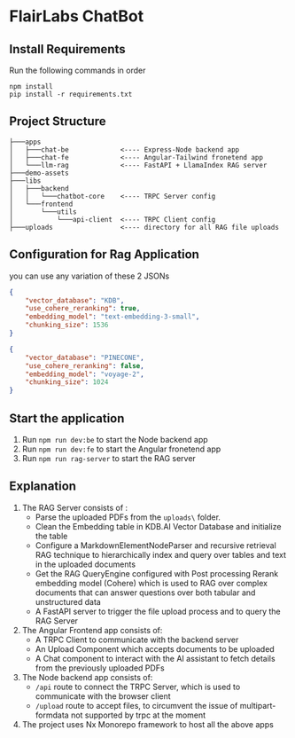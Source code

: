 # FlairLabs ChatBot

## Install Requirements

Run the following commands in order
```
npm install
pip install -r requirements.txt
```

## Project Structure

```
├───apps
│   ├───chat-be             <---- Express-Node backend app
│   ├───chat-fe             <---- Angular-Tailwind fronetend app
│   └───llm-rag             <---- FastAPI + LlamaIndex RAG server
├───demo-assets
├───libs
│   ├───backend
│   │   └───chatbot-core    <---- TRPC Server config
│   └───frontend
│       └───utils
│           └───api-client  <---- TRPC Client config
├───uploads                 <---- directory for all RAG file uploads
```

## Configuration for Rag Application

you can use any variation of these 2 JSONs

```JSON
{
    "vector_database": "KDB",
    "use_cohere_reranking": true,
    "embedding_model": "text-embedding-3-small",
    "chunking_size": 1536
}
```
```JSON
{
    "vector_database": "PINECONE",
    "use_cohere_reranking": false,
    "embedding_model": "voyage-2",
    "chunking_size": 1024
}
```

## Start the application

1. Run `npm run dev:be` to start the Node backend app
2. Run `npm run dev:fe` to start the Angular fronetend app
3. Run `npm run rag-server` to start the RAG server

## Explanation

1. The RAG Server consists of :
    - Parse the uploaded PDFs from the `uploads\` folder.
    - Clean the Embedding table in KDB.AI Vector Database and initialize the table
    - Configure a MarkdownElementNodeParser and recursive retrieval RAG technique to hierarchically index and query over tables and text in the uploaded documents
    - Get the RAG QueryEngine configured with Post processing Rerank embedding model (Cohere) which is used to RAG over complex documents that can answer questions over both tabular and unstructured data
    - A FastAPI server to trigger the file upload process and to query the RAG Server
2. The Angular Frontend app consists of:
    - A TRPC Client to communicate with the backend server
    - An Upload Component which accepts documents to be uploaded
    - A Chat component to interact with the AI assistant to fetch details from the previously uploaded PDFs
3. The Node backend app consists of:
    - `/api` route to connect the TRPC Server, which is used to communicate with the browser client
    - `/upload` route to accept files, to circumvent the issue of multipart-formdata not supported by trpc at the moment
4. The project uses Nx Monorepo framework to host all the above apps